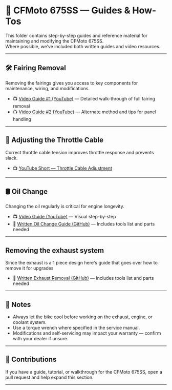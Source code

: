 # 📖 CFMoto 675SS — Guides & How-Tos

This folder contains step-by-step guides and reference material for maintaining and modifying the CFMoto 675SS.  
Where possible, we’ve included both written guides and video resources.

---

## 🛠️ Fairing Removal

Removing the fairings gives you access to key components for maintenance, wiring, and modifications.

- 📺 [Video Guide #1 (YouTube)](https://www.youtube.com/watch?v=kpsW3WbZXg0) — Detailed walk-through of full fairing removal  
- 📺 [Video Guide #2 (YouTube)](https://www.youtube.com/watch?v=UUknhKFFD7A) — Alternate method and tips for panel handling

---

## 🎯 Adjusting the Throttle Cable

Correct throttle cable tension improves throttle response and prevents slack.

- 📺 [YouTube Short — Throttle Cable Adjustment](https://www.youtube.com/shorts/7mPncbxq8Ek)

---

## 🛢️ Oil Change

Changing the oil regularly is critical for engine longevity.

- 📺 [Video Guide (YouTube)](https://www.youtube.com/watch?v=OKGOi2Hq9vY) — Visual step-by-step  
- 📄 [Written Oil Change Guide (GitHub)](https://github.com/Tekgnome-svg/CFMoto-675/blob/main/guides/Oil-Change-Guide.md) — Includes tools list and parts needed

---

## Removing the exhaust system

Since the exhaust is a 1 piece design here's guide that goes over how to remove it for upgrades

- 📄 [Written Exhaust Removal (GitHub)](https://github.com/Tekgnome-svg/CFMoto-675/blob/main/guides/exhaust-removal-guide.md) — Includes tools list and parts needed

---

## 📌 Notes

- Always let the bike cool before working on the exhaust, engine, or coolant system.  
- Use a torque wrench where specified in the service manual.  
- Modifications and self-servicing may impact your warranty — confirm with your dealer if unsure.

---

## 📣 Contributions

If you have a guide, tutorial, or walkthrough for the CFMoto 675SS, open a pull request and help expand this section.

---
